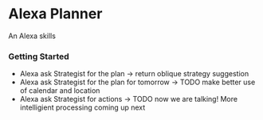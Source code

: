 # Alexa Planner

An Alexa skills 

### Getting Started

* Alexa ask Strategist for the plan -> return oblique strategy suggestion
* Alexa ask Strategist for the plan for tomorrow -> TODO make better use of calendar and location
* Alexa ask Strategist for actions -> TODO now we are talking! More intelligient processing coming up next
